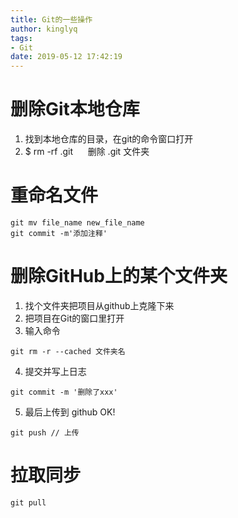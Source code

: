 ```yaml
---
title: Git的一些操作
author: kinglyq
tags:
- Git
date: 2019-05-12 17:42:19
---
```

# 删除Git本地仓库

1. 找到本地仓库的目录，在git的命令窗口打开
2. $ rm -rf  .git &nbsp;&nbsp;&nbsp;&nbsp; 删除 .git 文件夹

<!--more-->

# 重命名文件
```
git mv file_name new_file_name
git commit -m'添加注释' 
```


# 删除GitHub上的某个文件夹

1. 找个文件夹把项目从github上克隆下来
2. 把项目在Git的窗口里打开
3. 输入命令

```
git rm -r --cached 文件夹名 
```

4.  提交并写上日志

```
git commit -m '删除了xxx'  
```

5. 最后上传到 github OK!

```
git push // 上传
```

# 拉取同步
```
git pull
```